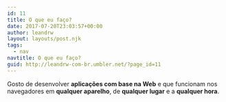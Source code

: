 ```yaml
---
id: 11
title: O que eu faço?
date: 2017-07-20T23:03:57+00:00
author: leandrw
layout: layouts/post.njk
tags:
  - nav
navtitle: O que eu faço?
guid: http://leandrw-com-br.umbler.net/?page_id=11
---
```

Gosto de desenvolver <strong>aplicações com base na Web</strong> e que funcionam nos navegadores em <strong>qualquer aparelho</strong>, de <strong>qualquer lugar</strong> e a <strong>qualquer hora</strong>.
